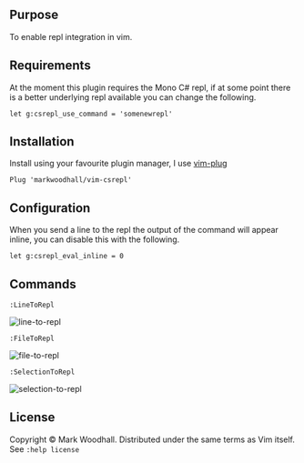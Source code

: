 ## Purpose

To enable repl integration in vim.

## Requirements

At the moment this plugin requires the Mono C# repl, if at some point there is a better underlying repl available you can change the following.

```viml
let g:csrepl_use_command = 'somenewrepl'
```

## Installation

Install using your favourite plugin manager,
I use [vim-plug](https://github.com/junegunn/vim-plug)

```viml
Plug 'markwoodhall/vim-csrepl'
```

## Configuration

When you send a line to the repl the output of the command will appear inline, you can disable this with the following.

```viml
let g:csrepl_eval_inline = 0
```

## Commands

```viml
:LineToRepl
```

![line-to-repl](http://i.imgur.com/Qm1M5Q5.gif)

```viml
:FileToRepl
```

![file-to-repl](http://i.imgur.com/JvqG44U.gif)

```viml
:SelectionToRepl
```
![selection-to-repl](http://i.imgur.com/8tg6VQ0.gif)

## License
Copyright © Mark Woodhall. Distributed under the same terms as Vim itself. See `:help license`
